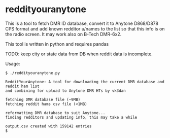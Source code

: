# reddityouranytone

This is a tool to fetch DMR ID database, convert it to Anytone D868/D878 CPS format and add known redditor u/names to the list so that this info is on the radio screen. It may work also on B-Tech DMR-6x2.

This tool is written in python and requires pandas

TODO: keep city or state data from DB when reddit data is incomplete.

Usage:
```
$ ./reddityouranytone.py

RedditYourAnytone: A tool for downloading the current DMR database and reddit ham list
and combining for upload to Anytone DMR HTs by vk3dan

fetching DMR database file (~9MB)
fetching reddit hams csv file (<1MB)

reformatting DMR database to suit Anytone...
finding redditors and updating info, this may take a while

output.csv created with 159142 entries
$
```

